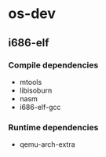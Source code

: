 # os-dev

## i686-elf
### Compile dependencies
- mtools
- libisoburn
- nasm
- i686-elf-gcc

### Runtime dependencies
- qemu-arch-extra
